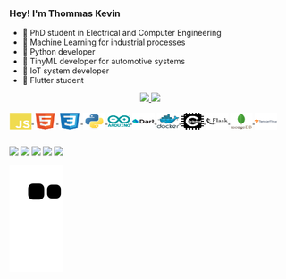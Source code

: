 ### Hey!  I'm Thommas Kevin

- 📘 PhD student in Electrical and Computer Engineering
- 🧠 Machine Learning for industrial processes
- 🤯 Python developer
- 🚗 TinyML developer for automotive systems
- 💠 IoT system developer
- 📱 Flutter student

<div align="center">
  <a href="https://github.com/thommaskevin">
  <img height="200em" src="https://github-readme-stats.vercel.app/api?username=thommaskevin&show_icons=true&theme=dark&include_all_commits=true&count_private=true"/>
  <img height="200em" src="https://github-readme-stats.vercel.app/api/top-langs/?username=thommaskevin&layout=compact&langs_count=7&theme=dark"/>
</div>
  
  
  <div style="display: inline_block"><br>
  <img align="center" alt="Rafa-Js" height="30" width="40" src="https://raw.githubusercontent.com/devicons/devicon/master/icons/javascript/javascript-plain.svg">
  <img align="center" alt="Rafa-HTML" height="30" width="40" src="https://raw.githubusercontent.com/devicons/devicon/master/icons/html5/html5-original.svg">
  <img align="center" alt="Rafa-CSS" height="30" width="40" src="https://raw.githubusercontent.com/devicons/devicon/master/icons/css3/css3-original.svg">
  <img align="center" alt="Rafa-Python" height="30" width="40" src="https://raw.githubusercontent.com/devicons/devicon/master/icons/python/python-original.svg">
  <img align="center" alt="Rafa-Csharp" height="30" width="40" src="https://github.com/thommaskevin/thommaskevin/blob/main/arduino-original-wordmark.svg">
  <img align="center" alt="Rafa-Csharp" height="30" width="40" src="https://github.com/thommaskevin/thommaskevin/blob/main/dart.svg">
    
  <img align="center" alt="Rafa-Docker" height="30" width="40" src="https://github.com/thommaskevin/thommaskevin/blob/main/docker.svg">    
  <img align="center" alt="Rafa-Csharp" height="30" width="40" src="https://github.com/thommaskevin/thommaskevin/blob/main/embe.svg">
  <img align="center" alt="Rafa-Csharp" height="30" width="40" src="https://github.com/thommaskevin/thommaskevin/blob/main/flask.svg">
  <img align="center" alt="Rafa-Csharp" height="30" width="40" src="https://github.com/thommaskevin/thommaskevin/blob/main/mongoDB.svg">
  <img align="center" alt="Rafa-Csharp" height="30" width="40" src="https://github.com/thommaskevin/thommaskevin/blob/main/tensorflow.svg">



</div>
  
  ##
  
<div> 
  <a href="https://www.youtube.com/channel/UC7uazGXaMIE6MNkHg4ll9oA" target="_blank"><img src="https://img.shields.io/badge/YouTube-FF0000?style=for-the-badge&logo=youtube&logoColor=white" target="_blank"></a>
  <a href="https://www.instagram.com/eng.thommaskevin" target="_blank"><img src="https://img.shields.io/badge/-Instagram-%23E4405F?style=for-the-badge&logo=instagram&logoColor=white" target="_blank"></a>
 	 <a href="https://discord.gg/tKYnQAnHYP" target="_blank"><img src="https://img.shields.io/badge/Discord-7289DA?style=for-the-badge&logo=discord&logoColor=white" target="_blank"></a>
 <a ></a> 
  <a href = "mailto:thommaskevin@gmail.com"><img src="https://img.shields.io/badge/-Gmail-%23333?style=for-the-badge&logo=gmail&logoColor=white" target="_blank"></a>
  <a href="https://www.linkedin.com/in/thommas-kevin-ab9810166/" target="_blank"><img src="https://img.shields.io/badge/-LinkedIn-%230077B5?style=for-the-badge&logo=linkedin&logoColor=white" target="_blank"></a> 
 
  ![Snake animation](https://github.com/rafaballerini/rafaballerini/blob/output/github-contribution-grid-snake.svg)
 
</div>
